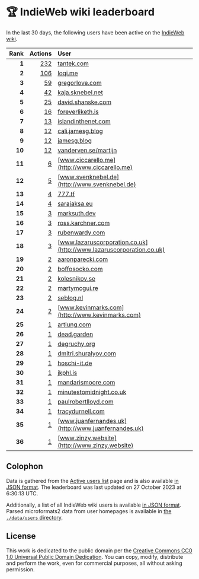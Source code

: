 # 🏆 IndieWeb wiki leaderboard

In the last 30 days, the following users have been active on the [IndieWeb wiki](https://indieweb.org).

| Rank | Actions | User |
|-----:|--------:|:-----|
| **1** | [232](https://indieweb.org/Special:Contributions/Tantek.com) | [tantek.com](http://tantek.com) |
| **2** | [106](https://indieweb.org/Special:Contributions/Loqi.me) | [loqi.me](http://loqi.me) |
| **3** | [59](https://indieweb.org/Special:Contributions/Gregorlove.com) | [gregorlove.com](http://gregorlove.com) |
| **4** | [42](https://indieweb.org/Special:Contributions/Kaja.sknebel.net) | [kaja.sknebel.net](http://kaja.sknebel.net) |
| **5** | [25](https://indieweb.org/Special:Contributions/David.shanske.com) | [david.shanske.com](http://david.shanske.com) |
| **6** | [16](https://indieweb.org/Special:Contributions/Foreverliketh.is) | [foreverliketh.is](http://foreverliketh.is) |
| **7** | [13](https://indieweb.org/Special:Contributions/Islandinthenet.com) | [islandinthenet.com](http://islandinthenet.com) |
| **8** | [12](https://indieweb.org/Special:Contributions/Cali.jamesg.blog) | [cali.jamesg.blog](http://cali.jamesg.blog) |
| **9** | [12](https://indieweb.org/Special:Contributions/Jamesg.blog) | [jamesg.blog](http://jamesg.blog) |
| **10** | [12](https://indieweb.org/Special:Contributions/Vanderven.se_martijn) | [vanderven.se/martijn](http://vanderven.se/martijn) |
| **11** | [6](https://indieweb.org/Special:Contributions/Www.ciccarello.me) | [www.ciccarello.me](http://www.ciccarello.me) |
| **12** | [5](https://indieweb.org/Special:Contributions/Www.svenknebel.de) | [www.svenknebel.de](http://www.svenknebel.de) |
| **13** | [4](https://indieweb.org/Special:Contributions/777.tf) | [777.tf](http://777.tf) |
| **14** | [4](https://indieweb.org/Special:Contributions/Sarajaksa.eu) | [sarajaksa.eu](http://sarajaksa.eu) |
| **15** | [3](https://indieweb.org/Special:Contributions/Marksuth.dev) | [marksuth.dev](http://marksuth.dev) |
| **16** | [3](https://indieweb.org/Special:Contributions/Ross.karchner.com) | [ross.karchner.com](http://ross.karchner.com) |
| **17** | [3](https://indieweb.org/Special:Contributions/Rubenwardy.com) | [rubenwardy.com](http://rubenwardy.com) |
| **18** | [3](https://indieweb.org/Special:Contributions/Www.lazaruscorporation.co.uk) | [www.lazaruscorporation.co.uk](http://www.lazaruscorporation.co.uk) |
| **19** | [2](https://indieweb.org/Special:Contributions/Aaronparecki.com) | [aaronparecki.com](http://aaronparecki.com) |
| **20** | [2](https://indieweb.org/Special:Contributions/Boffosocko.com) | [boffosocko.com](http://boffosocko.com) |
| **21** | [2](https://indieweb.org/Special:Contributions/Kolesnikov.se) | [kolesnikov.se](http://kolesnikov.se) |
| **22** | [2](https://indieweb.org/Special:Contributions/Martymcgui.re) | [martymcgui.re](http://martymcgui.re) |
| **23** | [2](https://indieweb.org/Special:Contributions/Seblog.nl) | [seblog.nl](http://seblog.nl) |
| **24** | [2](https://indieweb.org/Special:Contributions/Www.kevinmarks.com) | [www.kevinmarks.com](http://www.kevinmarks.com) |
| **25** | [1](https://indieweb.org/Special:Contributions/Artlung.com) | [artlung.com](http://artlung.com) |
| **26** | [1](https://indieweb.org/Special:Contributions/Dead.garden) | [dead.garden](http://dead.garden) |
| **27** | [1](https://indieweb.org/Special:Contributions/Degruchy.org) | [degruchy.org](http://degruchy.org) |
| **28** | [1](https://indieweb.org/Special:Contributions/Dmitri.shuralyov.com) | [dmitri.shuralyov.com](http://dmitri.shuralyov.com) |
| **29** | [1](https://indieweb.org/Special:Contributions/Hoschi-it.de) | [hoschi-it.de](http://hoschi-it.de) |
| **30** | [1](https://indieweb.org/Special:Contributions/Jkphl.is) | [jkphl.is](http://jkphl.is) |
| **31** | [1](https://indieweb.org/Special:Contributions/Mandarismoore.com) | [mandarismoore.com](http://mandarismoore.com) |
| **32** | [1](https://indieweb.org/Special:Contributions/Minutestomidnight.co.uk) | [minutestomidnight.co.uk](http://minutestomidnight.co.uk) |
| **33** | [1](https://indieweb.org/Special:Contributions/Paulrobertlloyd.com) | [paulrobertlloyd.com](http://paulrobertlloyd.com) |
| **34** | [1](https://indieweb.org/Special:Contributions/Tracydurnell.com) | [tracydurnell.com](http://tracydurnell.com) |
| **35** | [1](https://indieweb.org/Special:Contributions/Www.juanfernandes.uk) | [www.juanfernandes.uk](http://www.juanfernandes.uk) |
| **36** | [1](https://indieweb.org/Special:Contributions/Www.zinzy.website) | [www.zinzy.website](http://www.zinzy.website) |


## Colophon

Data is gathered from the [Active users list](https://indieweb.org/Special:ActiveUsers) page and is also available [in JSON format](https://github.com/jgarber623/indieweb-wiki-leaderboard/blob/main/data/leaderboard.json). The leaderboard was last updated on 27 October 2023 at 6:30:13 UTC.

Additionally, a list of all IndieWeb wiki users is available [in JSON format](https://github.com/jgarber623/indieweb-wiki-leaderboard/blob/main/data/users.json). Parsed microformats2 data from user homepages is available in [the `./data/users` directory](https://github.com/jgarber623/indieweb-wiki-leaderboard/blob/main/data/users).

## License

This work is dedicated to the public domain per the [Creative Commons CC0 1.0 Universal Public Domain Dedication](https://creativecommons.org/publicdomain/zero/1.0/). You can copy, modify, distribute and perform the work, even for commercial purposes, all without asking permission.
